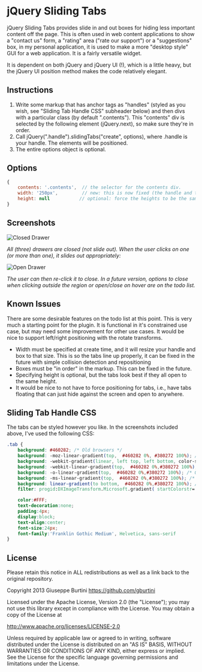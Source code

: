# jQuery Sliding Tabs

jQuery Sliding Tabs provides slide in and out boxes for hiding less important content off the page. This is often used in web content applications to show a "contact us" form, a "rating" area ("rate our support") or a "suggestions" box, in my personal application, it is used to make a more "desktop style" GUI for a web application. It is a fairly versatile widget.

It is dependent on both jQuery and jQuery UI (!), which is a little heavy, but the jQuery UI position method makes the code relatively elegant.

## Instructions

1. Write some markup that has anchor tags as "handles" (styled as you wish, see "Sliding Tab Handle CSS" subheader below) and then divs with a particular class (by default ".contents"). This "contents" div is selected by the following element (jQuery.next), so make sure they're in order.
2. Call jQuery(".handle").slidingTabs("create", options), where .handle is your handle. The elements will be positioned.
3. The entire options object is optional.

## Options

```javascript
{
	contents: '.contents',  // the selector for the contents div.
	width: '250px',         // new: this is now fixed (the handle and the box get the same width)
	height: null           // optional: force the heights to be the same (recommended)
}
```

## Screenshots

![Closed Drawer](http://i.imgur.com/Lx8deUN.png)

*All (three) drawers are closed (not slide out). When the user clicks on one (or more than one), it slides out appropriately:*



![Open Drawer](http://i.imgur.com/FmSGWv2.png)

*The user can then re-click it to close. In a future version, options to close when clicking outside the region or open/close on hover are on the todo list.*



## Known Issues

There are some desirable features on the todo list at this point. This is very much a starting point for the plugin. It is functional in it's constrained use case, but may need some improvement for other use cases. It would be nice to support left/right positioning with the rotate transforms. 

* Width must be specified at create time, and it will resize your handle and box to that size. This is so the tabs line up properly, it can be fixed in the future with simple collision detection and repositioning
* Boxes must be "in order" in the markup. This can be fixed in the future.
* Specifying height is optional, but the tabs look best if they all open to the same height.
* It would be nice to not have to force positioning for tabs, i.e., have tabs floating that can just hide against the screen and open to anywhere.

## Sliding Tab Handle CSS

The tabs can be styled however you like. In the screenshots included above, I've used the following CSS:

```css
.tab {  
	background: #460282; /* Old browsers */
	background: -moz-linear-gradient(top,  #460282 0%, #380272 100%); /* FF3.6+ */
	background: -webkit-gradient(linear, left top, left bottom, color-stop(0%,#460282), color-stop(100%,#380272)); /* Chrome,Safari4+ */
	background: -webkit-linear-gradient(top,  #460282 0%,#380272 100%); /* Chrome10+,Safari5.1+ */
	background: -o-linear-gradient(top,  #460282 0%,#380272 100%); /* Opera 11.10+ */
	background: -ms-linear-gradient(top,  #460282 0%,#380272 100%); /* IE10+ */
	background: linear-gradient(to bottom,  #460282 0%,#380272 100%); /* W3C */
	filter: progid:DXImageTransform.Microsoft.gradient( startColorstr='#460282', endColorstr='#380272',GradientType=0 ); /* IE6-9 */

	color:#FFF;
	text-decoration:none;
	padding:4px;
	display:block;
	text-align:center;
	font-size:24px;
	font-family:'Franklin Gothic Medium', Helvetica, sans-serif
}
```

## License 

Please retain this notice in ALL redistributions as well as a link back to the original repository.

Copyright 2013 Giuseppe Burtini      https://github.com/gburtini

Licensed under the Apache License, Version 2.0 (the "License");
you may not use this library except in compliance with the License.
You may obtain a copy of the License at

http://www.apache.org/licenses/LICENSE-2.0

Unless required by applicable law or agreed to in writing, software
distributed under the License is distributed on an "AS IS" BASIS,
WITHOUT WARRANTIES OR CONDITIONS OF ANY KIND, either express or implied.
See the License for the specific language governing permissions and
limitations under the License.
